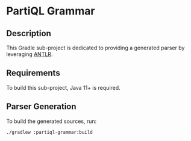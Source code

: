 # PartiQL Grammar

## Description

This Gradle sub-project is dedicated to providing a generated parser by leveraging [ANTLR](https://docs.gradle.org/current/userguide/antlr_plugin.html).

## Requirements

To build this sub-project, Java 11+ is required.

## Parser Generation

To build the generated sources, run:

```shell
./gradlew :partiql-grammar:build
```